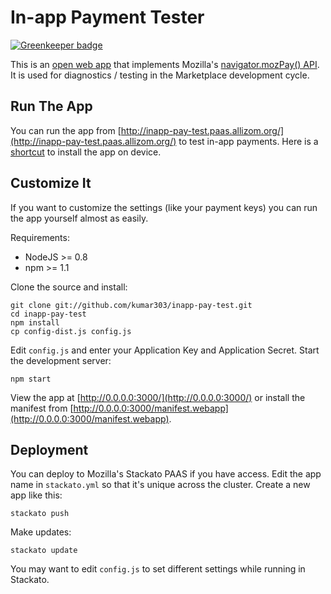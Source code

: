 # In-app Payment Tester

[![Greenkeeper badge](https://badges.greenkeeper.io/kumar303/inapp-pay-test.svg)](https://greenkeeper.io/)

This is an [open web app](https://developer.mozilla.org/en/Apps)
that implements Mozilla's
[navigator.mozPay() API](https://developer.mozilla.org/en/Apps/In-app_payments).
It is used for diagnostics / testing in the Marketplace development cycle.

## Run The App

You can run the app from
[http://inapp-pay-test.paas.allizom.org/](http://inapp-pay-test.paas.allizom.org/)
to test in-app payments. Here is a [shortcut](http://apploa.de/49d47) to install
the app on device.

## Customize It

If you want to customize the settings (like your payment keys) you can run the
app yourself almost as easily.

Requirements:

* NodeJS >= 0.8
* npm >= 1.1

Clone the source and install:

    git clone git://github.com/kumar303/inapp-pay-test.git
    cd inapp-pay-test
    npm install
    cp config-dist.js config.js

Edit `config.js` and enter your Application Key and Application Secret.
Start the development server:

    npm start

View the app at [http://0.0.0.0:3000/](http://0.0.0.0:3000/)
or install the manifest from
[http://0.0.0.0:3000/manifest.webapp](http://0.0.0.0:3000/manifest.webapp).

## Deployment

You can deploy to Mozilla's Stackato PAAS if you have access.
Edit the app name in `stackato.yml` so that it's unique across the cluster.
Create a new app like this:

    stackato push

Make updates:

    stackato update

You may want to edit `config.js` to set different settings while running in
Stackato.
